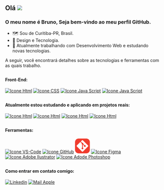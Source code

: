 <link rel="stylesheet" href="https://cdn.jsdelivr.net/gh/devicons/devicon@v2.15.1/devicon.min.css">

## Olá <img src="https://media.giphy.com/media/hvRJCLFzcasrR4ia7z/giphy.gif" width="25px">
### O meu nome é Bruno, Seja bem-vindo ao meu perfil GitHub.

- 🗺️  Sou de Curitiba-PR, Brasil.
- 🖤 Design e Tecnologia.
- 🏦 Atualmente trabalhando com Desenvolvimento Web e estudando novas tecnologias.

A seguir, você encontrará detalhes sobre as tecnologias e ferramentas com as quais trabalho.

##

#### Front-End:
[<img height="48px" width="48px" alt="Icone Html" src="https://skillicons.dev/icons?i=html"/>](https://developer.mozilla.org/pt-BR/docs/Web/HTML)
[<img height="48px" width="48px" alt="Icone CSS" src="https://skillicons.dev/icons?i=css"/>](https://developer.mozilla.org/pt-BR/docs/Web/CSS)
[<img height="48px" width="48px" alt="Icone Java Script" src="https://skillicons.dev/icons?i=js"/>](https://developer.mozilla.org/pt-BR/docs/Web/JavaScript)
[<img height="48px" width="48px" alt="Icone Java Script" src="https://skillicons.dev/icons?i=wordpress"/>](https://wordpress.com/pt-br/)

##

#### Atualmente estou estudando e aplicando em projetos reais:
[<img height="48px" width="48px" alt="Icone Html" src="https://skillicons.dev/icons?i=vercel"/>](https://developer.mozilla.org/pt-BR/docs/Web/HTML)
[<img height="48px" width="48px" alt="Icone Html" src="https://skillicons.dev/icons?i=nodejs"/>](https://nodejs.org/pt)
[<img height="48px" width="48px" alt="Icone Html" src="https://skillicons.dev/icons?i=nextjs"/>](https://nextjs.org/)
[<img height="48px" width="48px" alt="Icone Html" src="https://skillicons.dev/icons?i=react"/>](https://pt-br.legacy.reactjs.org/)

##

#### Ferramentas:
[<img height="48px" width="48px" alt="Icone VS-Code" src="https://skillicons.dev/icons?i=vscode"/>](https://code.visualstudio.com)
[<img height="48px" width="48px" alt="Icone GitHub" src="https://skillicons.dev/icons?i=github"/>](https://github.com/)
[<img height="48px" width="48px" alt="Icone Git" src="https://raw.githubusercontent.com/tandpfun/skill-icons/main/icons/Git.svg"/>](https://git-scm.com)
[<img height="48px" width="48px" alt="Icone Figma" src="https://skillicons.dev/icons?i=figma"/>](https://www.figma.com)
[<img height="48px" width="48px" alt="Icone Adobe Ilustrator" src="https://skillicons.dev/icons?i=ai"/>](https://www.adobe.com/br/products/illustrator.html)
[<img height="48px" width="48px" alt="Icone Adode Photoshop" src="https://skillicons.dev/icons?i=ps"/>](https://www.adobe.com/br/products/photoshop.html)

##

#### Como entrar em contato comigo:
[<img alt="Linkedin" src="https://img.shields.io/badge/-linkedin-%230077B5?style=for-the-badge&logo=linkedin&logoColor=white"/>](https://www.linkedin.com/in/brunozanao/)
[<img alt="Mail Apple" src="https://img.shields.io/badge/mail-FFFFFF?style=for-the-badge&logo=apple&logoColor=black"/>](mailto:brunozwebdesign@gmail.com)

##
